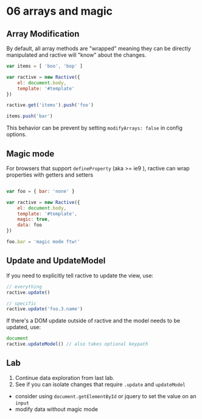 # 06 arrays and magic

## Array Modification

By default, all array methods are "wrapped" meaning they can be directly
manipulated and ractive will "know" about the changes.

```js
var items = [ 'boo', 'bop' ]

var ractive = new Ractive({
	el: document.body,
	template: '#template'
})

ractive.get('items').push('foo')

items.push('bar')

```

This behavior can be prevent by setting `modifyArrays: false` in config options.

## Magic mode

For browsers that support `defineProperty` (aka >= ie9 ), ractive can wrap
properties with getters and setters

```js

var foo = { bar: 'none' }

var ractive = new Ractive({
	el: document.body,
	template: '#template',
	magic: true,
	data: foo
})

foo.bar = 'magic mode ftw!'

```

## Update and UpdateModel

If you need to explicitly tell ractive to update the view, use:

```js
// everything
ractive.update()

// specific
ractive.update('foo.3.name')
```

If there's a DOM update outside of ractive and the model needs to be updated, use:

```js
document
ractive.updateModel() // also takes optional keypath
```

## Lab

1. Continue data exploration from last lab.
2. See if you can isolate changes that require `.update` and `updateModel`
* consider using `document.getElementById` or jquery to set the value on an `input`
* modify data without magic mode
